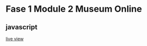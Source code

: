 # Fase 1 Module 2 Museum Online
## javascript

[live view](https://32548.hosts1.ma-cloud.nl/MuseumOnlineJS/)